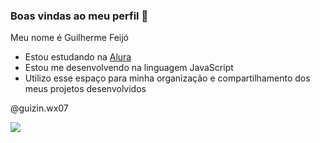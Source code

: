 ### Boas vindas ao meu perfil :blue_heart:

Meu nome é Guilherme Feijó

- Estou estudando na [Alura](https://www.alura.com.br)
- Estou me desenvolvendo na linguagem JavaScript
- Utilizo esse espaço para minha organização e compartilhamento dos meus projetos desenvolvidos

@guizin.wx07

![](https://media1.giphy.com/media/v1.Y2lkPTc5MGI3NjExZ20zemVkbTRyOHdyejBhcnYyYzZva2w1dHU3eXFjZGowbGtxMmFncSZlcD12MV9pbnRlcm5hbF9naWZfYnlfaWQmY3Q9Zw/Xy16hcqeeNh6x2mRkj/giphy.webp)
